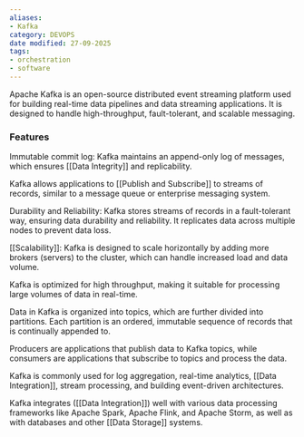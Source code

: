 ```yaml
---
aliases:
- Kafka
category: DEVOPS
date modified: 27-09-2025
tags:
- orchestration
- software
---
```

Apache Kafka is an open-source distributed event streaming platform used for building real-time data pipelines and data streaming applications. It is designed to handle high-throughput, fault-tolerant, and scalable messaging. 

### Features

Immutable commit log: Kafka maintains an append-only log of messages, which ensures [[Data Integrity]] and replicability.

Kafka allows applications to [[Publish and Subscribe]] to streams of records, similar to a message queue or enterprise messaging system.

Durability and Reliability: Kafka stores streams of records in a fault-tolerant way, ensuring data durability and reliability. It replicates data across multiple nodes to prevent data loss.

[[Scalability]]: Kafka is designed to scale horizontally by adding more brokers (servers) to the cluster, which can handle increased load and data volume.

Kafka is optimized for high throughput, making it suitable for processing large volumes of data in real-time.

Data in Kafka is organized into topics, which are further divided into partitions. Each partition is an ordered, immutable sequence of records that is continually appended to.

Producers are applications that publish data to Kafka topics, while consumers are applications that subscribe to topics and process the data.

Kafka is commonly used for log aggregation, real-time analytics, [[Data Integration]], stream processing, and building event-driven architectures.

Kafka integrates ([[Data Integration]]) well with various data processing frameworks like Apache Spark, Apache Flink, and Apache Storm, as well as with databases and other [[Data Storage]] systems.
